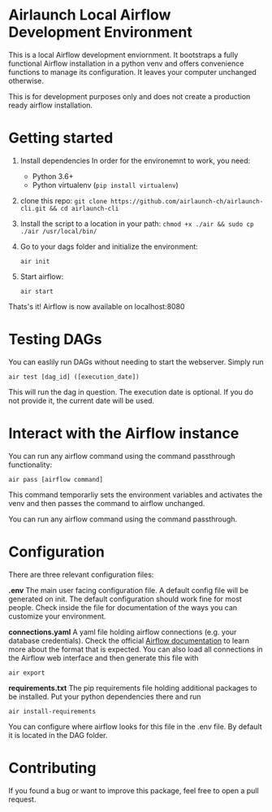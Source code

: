 # Airlaunch Local Airflow Development Environment
This is a local Airflow development enviornment.
It bootstraps a fully functional Airflow installation in a python venv and offers convenience functions to manage its configuration.
It leaves your computer unchanged otherwise. 

This is for development purposes only and does not create a production ready airflow installation. 

# Getting started

1. Install dependencies
In order for the environemnt to work, you need:
   - Python 3.6+
   - Python virtualenv (```pip install virtualenv```)


2. clone this repo: ```git clone https://github.com/airlaunch-ch/airlaunch-cli.git && cd airlaunch-cli```
3. Install the script to a location in your path: ```chmod +x ./air && sudo cp ./air /usr/local/bin/```
4. Go to your dags folder and initialize the environment: 
   
   ```air init```

5. Start airflow:
   
   ```air start```

Thats's it! Airflow is now available on localhost:8080

# Testing DAGs
You can easlily run DAGs without needing to start the webserver. 
Simply run 

```air test [dag_id] ([execution_date])```

This will run the dag in question. The execution date is optional. If you do not provide it, the current date will be used. 

# Interact with the Airflow instance
You can run any airflow command using the command passthrough functionality:

```air pass [airflow command]``` 

This command temporarliy sets the environment variables and activates the venv and then passes the command to airflow unchanged. 

You can run any airflow command using the command passthrough. 

# Configuration
There are three relevant configuration files: 

**.env**
The main user facing configuration file. A default config file will be generated on init. 
The default configuration should work fine for most people. Check inside the file for documentation of the ways you can customize your environment. 

**connections.yaml**
A yaml file holding airflow connections (e.g. your database credentials). 
Check the official [Airflow documentation](https://airflow.apache.org/docs/apache-airflow/stable/howto/connection.html#exporting-connections-from-the-cli) to learn more about the format that is expected. 
You can also load all connections in the Airflow web interface and then generate this file with 

```air export```

**requirements.txt**
The pip requirements file holding additional packages to be installed. Put your python dependencies there and run

```air install-requirements```

You can configure where airflow looks for this file in the .env file. By default it is located in the DAG folder. 

# Contributing

If you found a bug or want to improve this package, feel free to open a pull request. 


